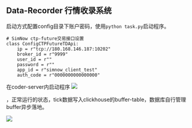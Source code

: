 ## Data-Recorder 行情收录系统

启动方式配置config目录下账户密码，使用`python task.py`启动程序。
```
# SimNow ctp-future交易接口设置
class ConfigCTPFutureTDApi:
    ip = r"tcp://180.168.146.187:10202"
    broker_id = r"9999"
    user_id = r""
    password = r""
    app_id = r"simnow_client_test"
    auth_code = r"0000000000000000"
```

在coder-server内启动程序
![](/images/fig1.png)

，正常运行的状态，tick数据写入clickhouse的buffer-table，数据库自行管理buffer异步落地。

![](/images/fig2.png)